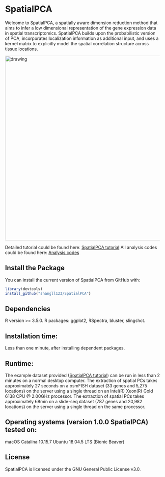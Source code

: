 # **SpatialPCA** 
Welcome to SpatialPCA, a spatially aware dimension reduction method that aims to infer a low dimensional representation of the gene expression data in spatial transcriptomics. SpatialPCA builds upon the probabilistic version of PCA, incorporates localization information as additional input, and uses a kernel matrix to explicitly model the spatial correlation structure across tissue locations. 

<img align="top" src="https://raw.githubusercontent.com/shangll123/shangll123.github.io/master/images/SpatialPCA_Figure1.png" alt="drawing" width="600"/>

Detailed tutorial could be found here: [SpatialPCA tutorial](http://lulushang.org/SpatialPCA.html)
All analysis codes could be found here: [Analysis codes](http://lulushang.org/docs/Projects/SpatialPCA)

## Install the Package
You can install the current version of SpatialPCA from GitHub with:
```r
library(devtools)
install_github("shangll123/SpatialPCA")
```

## Dependencies
R version >= 3.5.0.
R packages: ggplot2, RSpectra, bluster, slingshot.

## Installation time: 
Less than one minute, after installing dependent packages. 

## Runtime: 
The example dataset provided ([SpatialPCA tutorial](http://lulushang.org/SpatialPCA.html)) can be run in less than 2 minutes on a normal desktop computer. The extraction of spatial PCs takes approximately 27 seconds on a osmFISH dataset (33 genes and 5,275 locations) on the server using a single thread on an Intel(R) Xeon(R) Gold 6138 CPU @ 2.00GHz processor. The extraction of spatial PCs takes approximately 68min on a slide-seq dataset (787 genes and 20,982 locations) on the server using a single thread on the same processor.

## Operating systems (version 1.0.0 SpatialPCA) tested on:
macOS Catalina 10.15.7
Ubuntu 18.04.5 LTS (Bionic Beaver)

## License

SpatialPCA is licensed under the GNU General Public License v3.0.
